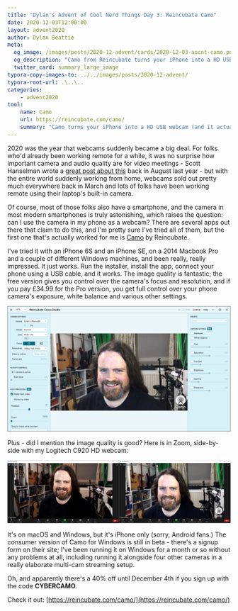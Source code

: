 ```yaml
---
title: "Dylan's Advent of Cool Nerd Things Day 3: Reincubate Camo"
date: 2020-12-03T12:00:00
layout: advent2020
author: Dylan Beattie
meta:
  og_image: /images/posts/2020-12-advent/cards/2020-12-03-aocnt-camo.png
  og_description: "Camo from Reincubate turns your iPhone into a HD USB webcam (and it actually works!)"
  twitter_card: summary_large_image
typora-copy-images-to: ../../images/posts/2020-12-advent/
typora-root-url: .\..\..
categories:
    - advent2020
tool:
    name: Camo
    url: https://reincubate.com/camo/
    summary: "Camo turns your iPhone into a HD USB webcam (and it actually works!)"
---
```


2020 was the year that webcams suddenly became a big deal. For folks who'd already been working remote for a while, it was no surprise how important camera and audio quality are for video meetings - Scott Hanselman wrote a [great post about this](https://www.hanselman.com/blog/good-better-best-creating-the-ultimate-remote-worker-webcam-setup-on-a-budget) back in August last year - but with the entire world suddenly working from home, webcams sold out pretty much everywhere back in March and lots of folks have been working remote using their laptop's built-in camera.

Of course, most of those folks also have a smartphone, and the camera in most modern smartphones is truly astonishing, which raises the question: can I use the camera in my phone as a webcam? There are several apps out there that claim to do this, and I'm pretty sure I've tried all of them, but the first one that's actually worked for me is [Camo](https://reincubate.com/camo/) by Reincubate. 

I've tried it with an iPhone 6S and an iPhone SE, on a 2014 Macbook Pro and a couple of different Windows machines, and been really, really impressed. It just works. Run the installer, install the app, connect your phone using a USB cable, and it works. The image quality is fantastic; the free version gives you control over the camera's focus and resolution, and if you pay £34.99 for the Pro version, you get full control over your phone camera's exposure, white balance and various other settings.

![image-20201130162419841](/images/posts/2020-12-advent/image-20201130162419841.png)

Plus - did I mention the image quality is good? Here is in Zoom, side-by-side with my Logitech C920 HD webcam:

![img](/images/posts/2020-12-advent/SNAGHTML45e6c29.PNG)

It's on macOS and Windows, but it's iPhone only (sorry, Android fans.) The consumer version of Camo for Windows is still in beta - there's a signup form on their site; I've been running it on Windows for a month or so without any problems at all, including running it alongside four other cameras in a really elaborate multi-cam streaming setup. 

Oh, and apparently there's a 40% off until December 4th if you sign up with the code **CYBERCAMO**. 

Check it out: [https://reincubate.com/camo/](https://reincubate.com/camo/)

